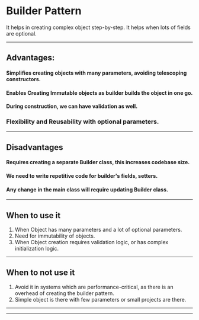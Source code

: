 # Builder Pattern

It helps in creating complex object step-by-step. 
It helps when lots of fields are optional.

***

## Advantages:
 
#### Simplifies creating objects with many parameters, avoiding telescoping constructors.
#### Enables Creating Immutable objects as builder builds the object in one go.
#### During construction, we can have validation as well.
### Flexibility and Reusability with optional parameters.

***

## Disadvantages

#### Requires creating a separate Builder class, this increases codebase size.
#### We need to write repetitive code for builder's fields, setters.
#### Any change in the main class will require updating Builder class.

***

## When to use it
1. When Object has many parameters and a lot of optional parameters.
2. Need for immutability of objects.
3. When Object creation requires validation logic, or has complex initialization logic.

***

## When to not use it
1. Avoid it in systems which are performance-critical, as there is an overhead of creating the builder pattern.
2. Simple object is there with few parameters or small projects are there.

***
***